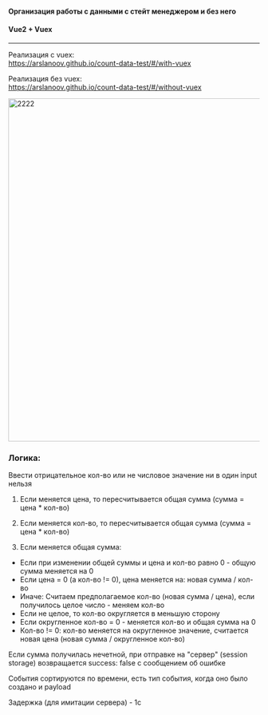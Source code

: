 #### Организация работы с данными с стейт менеджером и без него
#### Vue2 + Vuex

<hr>

Реализация с vuex: <br>
https://arslanoov.github.io/count-data-test/#/with-vuex

Реализация без vuex: <br>
https://arslanoov.github.io/count-data-test/#/without-vuex

<img width="687" alt="2222" src="https://github.com/Arslanoov/count-data-test/assets/51407990/0f664534-2138-4187-a4ef-31b3cf42d54f">

### Логика:
Ввести отрицательное кол-во или не числовое значение ни в один input нельзя

1) Если меняется цена, то пересчитывается общая сумма (сумма = цена * кол-во)

2) Если меняется кол-во, то пересчитывается общая сумма (сумма = цена * кол-во)

3) Если меняется общая сумма:
<ul>
    <li>Если при изменении общей суммы и цена и кол-во равно 0 - общую сумма меняется на 0</li>
    <li>Если цена = 0 (а кол-во != 0), цена меняется на: новая сумма / кол-во <br></li>
    <li>Иначе: Считаем предполагаемое кол-во (новая сумма / цена), если получилось целое число - меняем кол-во</li>
    <li>Если не целое, то кол-во округляется в меньшую сторону</li>
    <li>Если округленное кол-во = 0 - меняется кол-во и общая сумма на 0</li>
    <li>Кол-во != 0: кол-во меняется на округленное значение, считается новая цена (новая сумма / округленное кол-во)</li>
</ul>

<p>
    Если сумма получилась нечетной, при отправке на "сервер" (session storage) 
    возвращается success: false с сообщением об ошибке
</p>

<p>События сортируются по времени, есть тип события, когда оно было создано и payload</p>

<p>Задержка (для имитации сервера) - 1с</p>
